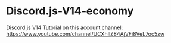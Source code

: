 # Discord.js-V14-economy
Discord.js V14 Tutorial on this account channel: https://www.youtube.com/channel/UCXhIlZ84AjVFi8VeL7oc5zw
